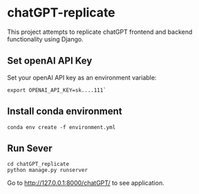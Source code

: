 # chatGPT-replicate

This project attempts to replicate chatGPT frontend and backend functionality using Django. 

## Set openAI API Key

Set your openAI API key as an environment variable:
```
export OPENAI_API_KEY=sk....111`
```

## Install conda environment

```
conda env create -f environment.yml
```

## Run Sever

```
cd chatGPT_replicate
python manage.py runserver
```

Go to http://127.0.0.1:8000/chatGPT/ to see application.
